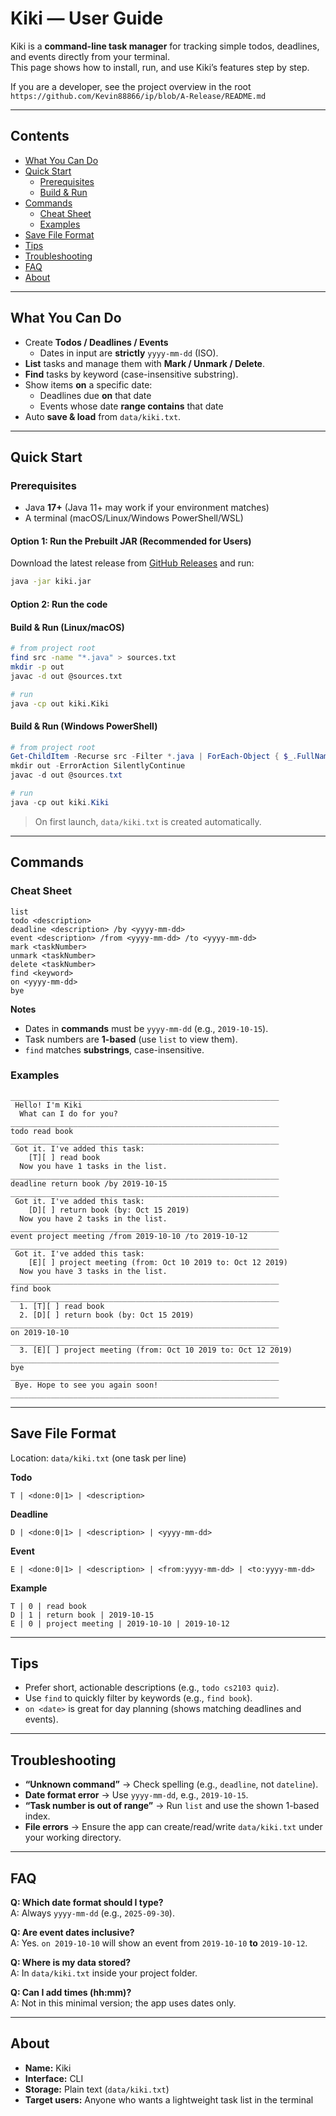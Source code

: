 # Kiki — User Guide

Kiki is a **command-line task manager** for tracking simple todos, deadlines, and events directly from your terminal.  
This page shows how to install, run, and use Kiki’s features step by step.

If you are a developer, see the project overview in the root `https://github.com/Kevin88866/ip/blob/A-Release/README.md`

---

## Contents
- [What You Can Do](#what-you-can-do)
- [Quick Start](#quick-start)
    - [Prerequisites](#prerequisites)
    - [Build & Run](#build--run)
- [Commands](#commands)
    - [Cheat Sheet](#cheat-sheet)
    - [Examples](#examples)
- [Save File Format](#save-file-format)
- [Tips](#tips)
- [Troubleshooting](#troubleshooting)
- [FAQ](#faq)
- [About](#about)

---

## What You Can Do
- Create **Todos / Deadlines / Events**
    - Dates in input are **strictly** `yyyy-mm-dd` (ISO).
- **List** tasks and manage them with **Mark / Unmark / Delete**.
- **Find** tasks by keyword (case-insensitive substring).
- Show items **on** a specific date:
    - Deadlines due **on** that date
    - Events whose date **range contains** that date
- Auto **save & load** from `data/kiki.txt`.

---

## Quick Start

### Prerequisites
- Java **17+** (Java 11+ may work if your environment matches)
- A terminal (macOS/Linux/Windows PowerShell/WSL)

#### Option 1: Run the Prebuilt JAR (Recommended for Users)
Download the latest release from [GitHub Releases](https://github.com/Kevin88866/ip/releases/tag/A-Release) and run:

```bash
java -jar kiki.jar
```

#### Option 2: Run the code

#### Build & Run (Linux/macOS)

```bash
# from project root
find src -name "*.java" > sources.txt
mkdir -p out
javac -d out @sources.txt

# run
java -cp out kiki.Kiki
```

#### Build & Run (Windows PowerShell)
```powershell
# from project root
Get-ChildItem -Recurse src -Filter *.java | ForEach-Object { $_.FullName } | Set-Content sources.txt
mkdir out -ErrorAction SilentlyContinue
javac -d out @sources.txt

# run
java -cp out kiki.Kiki
```

> On first launch, `data/kiki.txt` is created automatically.

---

## Commands

### Cheat Sheet
```
list
todo <description>
deadline <description> /by <yyyy-mm-dd>
event <description> /from <yyyy-mm-dd> /to <yyyy-mm-dd>
mark <taskNumber>
unmark <taskNumber>
delete <taskNumber>
find <keyword>
on <yyyy-mm-dd>
bye
```

**Notes**
- Dates in **commands** must be `yyyy-mm-dd` (e.g., `2019-10-15`).
- Task numbers are **1-based** (use `list` to view them).
- `find` matches **substrings**, case-insensitive.

### Examples
```
____________________________________________________________
 Hello! I'm Kiki
  What can I do for you?
____________________________________________________________
todo read book
____________________________________________________________
 Got it. I've added this task:
    [T][ ] read book
  Now you have 1 tasks in the list.
____________________________________________________________
deadline return book /by 2019-10-15
____________________________________________________________
 Got it. I've added this task:
    [D][ ] return book (by: Oct 15 2019)
  Now you have 2 tasks in the list.
____________________________________________________________
event project meeting /from 2019-10-10 /to 2019-10-12
____________________________________________________________
 Got it. I've added this task:
    [E][ ] project meeting (from: Oct 10 2019 to: Oct 12 2019)
  Now you have 3 tasks in the list.
____________________________________________________________
find book
____________________________________________________________
  1. [T][ ] read book
  2. [D][ ] return book (by: Oct 15 2019)
____________________________________________________________
on 2019-10-10
____________________________________________________________
  3. [E][ ] project meeting (from: Oct 10 2019 to: Oct 12 2019)
____________________________________________________________
bye
____________________________________________________________
 Bye. Hope to see you again soon!
____________________________________________________________
```

---

## Save File Format

Location: `data/kiki.txt` (one task per line)

**Todo**
```
T | <done:0|1> | <description>
```

**Deadline**
```
D | <done:0|1> | <description> | <yyyy-mm-dd>
```

**Event**
```
E | <done:0|1> | <description> | <from:yyyy-mm-dd> | <to:yyyy-mm-dd>
```

**Example**
```
T | 0 | read book
D | 1 | return book | 2019-10-15
E | 0 | project meeting | 2019-10-10 | 2019-10-12
```

---

## Tips
- Prefer short, actionable descriptions (e.g., `todo cs2103 quiz`).
- Use `find` to quickly filter by keywords (e.g., `find book`).
- `on <date>` is great for day planning (shows matching deadlines and events).

---

## Troubleshooting
- **“Unknown command”** → Check spelling (e.g., `deadline`, not `dateline`).
- **Date format error** → Use `yyyy-mm-dd`, e.g., `2019-10-15`.
- **“Task number is out of range”** → Run `list` and use the shown 1-based index.
- **File errors** → Ensure the app can create/read/write `data/kiki.txt` under your working directory.

---

## FAQ
**Q: Which date format should I type?**  
A: Always `yyyy-mm-dd` (e.g., `2025-09-30`).

**Q: Are event dates inclusive?**  
A: Yes. `on 2019-10-10` will show an event from `2019-10-10` **to** `2019-10-12`.

**Q: Where is my data stored?**  
A: In `data/kiki.txt` inside your project folder.

**Q: Can I add times (hh:mm)?**  
A: Not in this minimal version; the app uses dates only.

---

## About
- **Name:** Kiki
- **Interface:** CLI
- **Storage:** Plain text (`data/kiki.txt`)
- **Target users:** Anyone who wants a lightweight task list in the terminal
